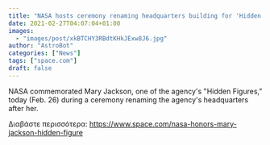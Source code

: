 ```yaml
---
title: "NASA hosts ceremony renaming headquarters building for 'Hidden Figure' Mary Jackson"
date: 2021-02-27T04:07:04+01:00
images:
  - "images/post/xkBTCHY3RBdtKHkJExw8J6.jpg"
author: "AstroBot"
categories: ["News"]
tags: ["space.com"]
draft: false
---
```


NASA commemorated Mary Jackson, one of the agency's "Hidden Figures," today (Feb. 26) during a ceremony renaming the agency's headquarters after her. 

Διαβάστε περισσότερα: https://www.space.com/nasa-honors-mary-jackson-hidden-figure

